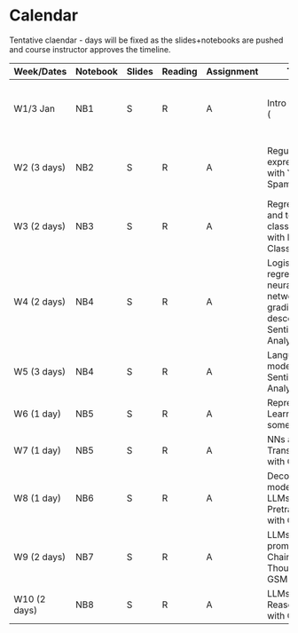 # Calendar

Tentative claendar - days will be fixed as the slides+notebooks are pushed and course instructor approves the timeline.

| Week/Dates | Notebook | Slides | Reading | Assignment | Topic | References |
|---------|---------|---------|----------|---------|---------|---------|
| W1/3 Jan | NB1 | S | R | A | Intro to python ( | Saarland University Introduction to NLP course |
| W2 (3 days) | NB2 | S | R | A | Regular expressions with Youtube Spam filtering| Saarland University Introduction to NLP course |
| W3 (2 days) | NB3 | S | R | A | Regression and text classification with Document Classification | Stanford course |
| W4 (2 days) | NB4 | S | R | A | Logistic regression, neural networks and gradient descent with Sentiment Analysis | Stanford course|
| W5 (3 days) | NB4 | S | R | A | Language modelling with Sentiment Analysis | Stanford course |
| W6 (1 day) | NB5 | S | R | A | Representation Learning with some topic | Stanford course |
| W7 (1 day) | NB5 | S | R | A | NNs and Transformers with GLUE | source pending |
| W8 (1 day) | NB6 | S | R | A | Decoder models + LLMs Pretraining with GLUE | source pending |
| W9 (2 days) | NB7 | S | R | A | LLMs prompting and Chain of Thought with GSM | source pending |
| W10 (2 days) | NB8 | S | R | A | LLMs Reasoning with GSM | source pending |

